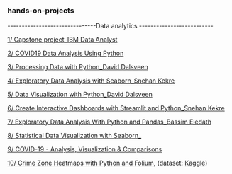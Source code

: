 ### hands-on-projects
-------------------------------Data analytics --------------------------

[1/ Capstone project_IBM Data Analyst](https://github.com/vanthachvn80/hands-on-projects/tree/main/COVID19%20Data%20Analysis%20Using%20Python)

[2/ COVID19 Data Analysis Using Python](https://github.com/vanthachvn80/hands-on-projects/tree/main/COVID19%20Data%20Analysis%20Using%20Python)

[3/ Processing Data with Python_David Dalsveen](https://github.com/vanthachvn80/hands-on-projects/tree/main/Processing%20Data%20with%20Python_David%20Dalsveen)

[4/ Exploratory Data Analysis with Seaborn_Snehan Kekre](https://github.com/vanthachvn80/hands-on-projects/tree/main/Exploratory%20Data%20Analysis%20with%20Seaborn_Snehan%20Kekre)

[5/ Data Visualization with Python_David Dalsveen](https://github.com/vanthachvn80/hands-on-projects/tree/main/Data%20Visualization%20with%20Python_David%20Dalsveen)

[6/ Create Interactive Dashboards with Streamlit and Python_Snehan Kekre](https://github.com/vanthachvn80/hands-on-projects/tree/main/Create%20Interactive%20Dashboards%20with%20Streamlit%20and%20Python_Snehan%20Kekre)

[7/ Exploratory Data Analysis With Python and Pandas_Bassim Eledath](https://github.com/vanthachvn80/hands-on-projects/tree/main/Exploratory%20Data%20Analysis%20With%20Python%20and%20Pandas_Bassim%20Eledath)

[8/ Statistical Data Visualization with Seaborn_](https://github.com/vanthachvn80/hands-on-projects/tree/main/Statistical%20Data%20Visualization%20with%20Seaborn_)


[9/ COVID-19 - Analysis, Visualization & Comparisons](https://github.com/vanthachvn80/hands-on-projects/tree/main/COVID-19%20-%20Analysis%2C%20Visualization%20%26%20Comparisons)

[10/ Crime Zone Heatmaps with Python and Folium](https://github.com/vanthachvn80/hands-on-projects/tree/main/Crime%20Zone%20Heatmaps%20with%20Python%20and%20Folium), (dataset: [Kaggle](https://www.kaggle.com/datasets/AnalyzeBoston/crimes-in-boston))
